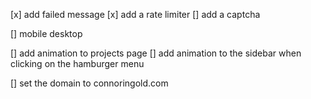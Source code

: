 [x] add failed message
[x] add a rate limiter
[] add a captcha

[] mobile desktop

[] add animation to projects page
[] add animation to the sidebar when clicking on the hamburger menu


[] set the domain to connoringold.com